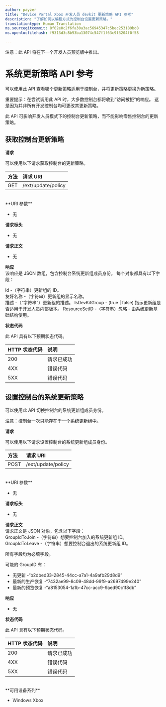 ```yaml
---
author: payzer
title: "Device Portal Xbox 开发人员 devkit 更新策略 API 参考"
description: "了解如何以编程方式为控制台设置更新策略。"
translationtype: Human Translation
ms.sourcegitcommit: 8f02e0c2f6fa30a3ac56945347c5bec253189bd8
ms.openlocfilehash: f9313d3c8b93ba13074c547f1f63c9f3204f0f58

---
```


注意：此 API 将在下一个开发人员预览版中推出。

# 系统更新策略 API 参考   
可以使用此 API 查看哪个更新策略适用于控制台，并将更新策略更换为新策略。

重要提示：在尝试调用此 API 时，大多数控制台都将收到“访问被拒”的响应。 这是因为并非所有开发控制台均可更改其更新策略。

此 API 可影响开发人员模式下的控制台更新策略，而不能影响零售控制台的更新策略。

## 获取控制台更新策略

**请求**

可以使用以下请求获取控制台的更新策略。

方法      | 请求 URI
:------     | :-----
GET | /ext/update/policy
<br />
**URI 参数**

- 无

**请求标头**

- 无

**请求正文**

- 无

**响应**   
该响应是 JSON 数组，包含控制台系统更新组成员身份。 每个对象都具有以下字段：   

Id -（字符串）更新组的 ID。   
友好名称 -（字符串）更新组的显示名称。   
描述 -（“字符串”）更新组的描述。
IsDevKitGroup - (true | false) 指示更新组是否适用于开发人员内部版本。
ResourceSetID -（字符串）忽略 - 由系统更新基础结构使用。

**状态代码**

此 API 具有以下预期状态代码。

HTTP 状态代码      | 说明
:------     | :-----
200 | 请求已成功
4XX | 错误代码
5XX | 错误代码

## 设置控制台的系统更新策略
可以使用此 API 切换控制台的系统更新组成员身份。

注意：控制台一次只能存在于一个系统更新组中。

**请求**

可以使用以下请求设置控制台的系统更新组成员身份。

方法      | 请求 URI
:------     | :-----
POST | /ext/update/policy
<br />
**URI 参数**

- 无

**请求标头**

- 无

**请求正文**   
请求正文是 JSON 对象，包含以下字段：   
GroupIdToJoin -（字符串）想要控制台加入的系统更新组 ID。  
GroupIdToLeave -（字符串）想要控制台退出的系统更新组 ID。

所有字段均为必填字段。

可能的 GroupID 有：   
* 无更新 -“b2dbed33-2845-44cc-a7a1-4a9afb29d8d9”   
* 最新的生产恢复 -“7432ae99-8c09-48dd-99f9-a2697499e240”   
* 最新的预览恢复 -“a8153054-1a1b-47cc-acc9-9aed90c1f8db”    

**响应**   

- 无

**状态代码**

此 API 具有以下预期状态代码。

HTTP 状态代码      | 说明
:------     | :-----
200 | 请求已成功
4XX | 错误代码
5XX | 错误代码

<br />
**可用设备系列**

* Windows Xbox




<!--HONumber=Aug16_HO3-->


